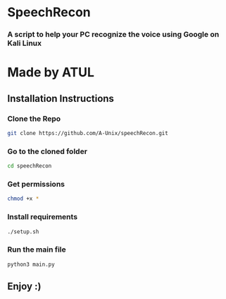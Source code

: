 # SpeechRecon
### A script to help your PC recognize the voice using Google on Kali Linux

# Made by ATUL

## Installation Instructions

### Clone the Repo
```bash
git clone https://github.com/A-Unix/speechRecon.git
```
### Go to the cloned folder
```bash
cd speechRecon
```
### Get permissions
```bash
chmod +x *
```
### Install requirements
```bash
./setup.sh
```
### Run the main file
```bash
python3 main.py
```
## Enjoy :)
